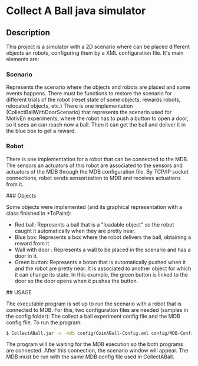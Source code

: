 # Collect A Ball java simulator

## Description

This project is a simulator with a 2D scenario where can be placed different objects an robots, configuring them by a XML configuration file. It's main elements are:

### Scenario

Represents the scenario where the objects and robots are placed and some events happens. There must be functions to restore the scenario for different trials of the robot (reset state of some objects, rewards robots, relocated objects, etc.)
There is one implementation (CollectBallWithDoorScenario) that represents the scenario used for MotivEn experiments, where the robot has to push a button to open a door, so it sees an can reach now a ball. Then it can get the ball and deliver it in the blue box to get a reward.

### Robot

There is one implementation for a robot that can be connected to the MDB. The sensors an actuators of this robot are associated to the sensors and actuators of the MDB through the MDB configuration file. By TCP/IP socket connections, robot sends sensorization to MDB and receives actuations from it.

### Objects

Some objects were implemented (and its graphical representation with a class finished in *ToPaint):
* Red ball: Represents a ball that is a "loadable object" so the robot caught it automatically when they are pretty near.
* Blue box: Represents a box where the robot delivers the ball, obtaining a reward from it.
* Wall with door : Represents a wall to be placed in the scenario and has a door in it.
* Green button: Represents a boton that is automatically pushed when it and the robot are pretty near. It is associated to another object for which it can change its state. In this example, the green button is linked to the door so the door opens when it pushes the button.

## USAGE

The executable program is set up to run the scenario with a robot that is connected to MDB. For this, two configuration files are needed (samples in the config folder): The collect a ball experiment config file and the MDB config file. To run the program:

```bash 
$ CollectABall.jar -x -mdb config/CoinABall-Config.xml config/MDB-Config.xml
```
The program will be waiting for the MDB execution so the both programs are connected. After this connection, the scenario window will appear. The MDB must be run with the same MDB config file used in CollectABall.




